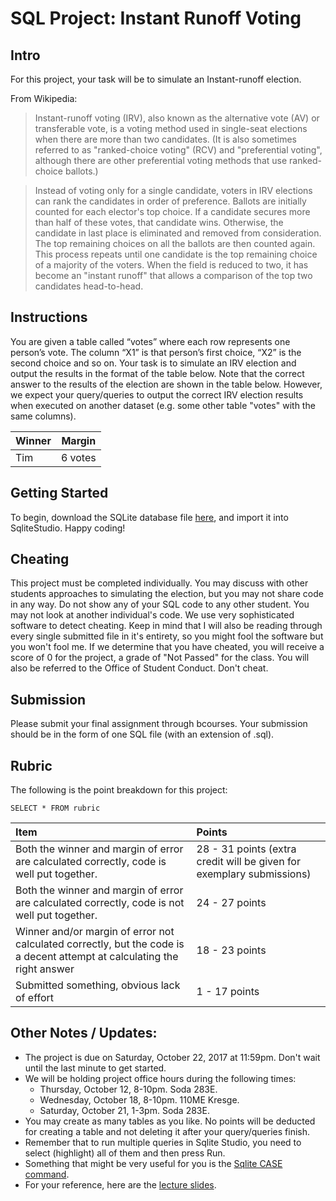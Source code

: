 # SQL Project: Instant Runoff Voting

## Intro

For this project, your task will be to simulate an Instant-runoff election.

From Wikipedia: 
>Instant-runoff voting (IRV), also known as the alternative vote (AV) or transferable vote, is a voting method used in single-seat elections when there are more than two candidates. (It is also sometimes referred to as "ranked-choice voting" (RCV) and "preferential voting", although there are other preferential voting methods that use ranked-choice ballots.) 

>Instead of voting only for a single candidate, voters in IRV elections can rank the candidates in order of preference. Ballots are initially counted for each elector's top choice. If a candidate secures more than half of these votes, that candidate wins. Otherwise, the candidate in last place is eliminated and removed from consideration. The top remaining choices on all the ballots are then counted again. This process repeats until one candidate is the top remaining choice of a majority of the voters. When the field is reduced to two, it has become an "instant runoff" that allows a comparison of the top two candidates head-to-head.

## Instructions

You are given a table called “votes” where each row represents one person’s vote. The column “X1” is that person’s first choice, “X2” is the second choice and so on. Your task is to simulate an IRV election and output the results in the format of the table below. Note that the correct answer to the results of the election are shown in the table below. However, we expect your query/queries to output the correct IRV election results when executed on another dataset (e.g. some other table "votes" with the same columns).

| Winner        | Margin        | 
| ------------- |:-------------:| 
| Tim           | 6 votes       | 


## Getting Started

To begin, download the SQLite database file [here](IRV.db), and import it into SqliteStudio. Happy coding!

## Cheating

This project must be completed individually. You may discuss with other students approaches to simulating the election, but you may not share code in any way. Do not show any of your SQL code to any other student. You may not look at another individual's code. We use very sophisticated software to detect cheating. Keep in mind that I will also be reading through every single submitted file in it's entirety, so you might fool the software but you won't fool me. If we determine that you have cheated, you will receive a score of 0 for the project, a grade of "Not Passed" for the class. You will also be referred to the Office of Student Conduct. Don't cheat.

## Submission

Please submit your final assignment through bcourses. Your submission should be in the form of one SQL file (with an extension of .sql). 

## Rubric

The following is the point breakdown for this project: 

`SELECT * FROM rubric`

| Item          | Points        |
| :------------ |:-------------|
| Both the winner and margin of error are calculated correctly, code is well put together.| 28 - 31 points (extra credit will be given for exemplary submissions) |
| Both the winner and margin of error are calculated correctly, code is not well put together. | 24 - 27 points  |
| Winner and/or margin of error not calculated correctly, but the code is a decent attempt at calculating the right answer | 18 - 23 points |
| Submitted something, obvious lack of effort | 1 - 17 points

## Other Notes / Updates:


* The project is due on Saturday, October 22, 2017 at 11:59pm. Don't wait until the last minute to get started.
* We will be holding project office hours during the following times:
  * Thursday, October 12, 8-10pm. Soda 283E.
  * Wednesday, October 18, 8-10pm. 110ME Kresge.
  * Saturday, October 21, 1-3pm. Soda 283E.
* You may create as many tables as you like. No points will be deducted for creating a table and not deleting it after your query/queries finish.
* Remember that to run multiple queries in Sqlite Studio, you need to select (highlight) all of them and then press Run.
* Something that might be very useful for you is the [Sqlite CASE command](http://www.sqlitetutorial.net/sqlite-case/). 
* For your reference, here are the [lecture slides](https://docs.google.com/presentation/d/1_6HZJdhGgmPJKzyc9dnP-tgxjsJXxhjLLOr4yrjnqpQ/edit?usp=sharing). 